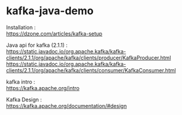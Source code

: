 # kafka-java-demo

Installation :  
https://dzone.com/articles/kafka-setup


Java api for kafka (2.1.1) :  
https://static.javadoc.io/org.apache.kafka/kafka-clients/2.1.1/org/apache/kafka/clients/producer/KafkaProducer.html
https://static.javadoc.io/org.apache.kafka/kafka-clients/2.1.1/org/apache/kafka/clients/consumer/KafkaConsumer.html


kafka intro :  
https://kafka.apache.org/intro


Kafka Design :  
https://kafka.apache.org/documentation/#design
